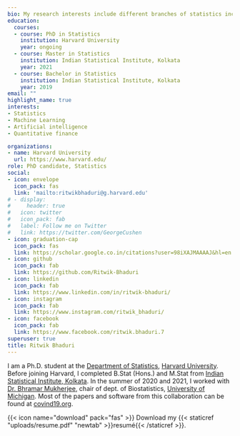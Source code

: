 ```yaml
---
bio: My research interests include different branches of statistics including high dimension, non parameteric inference etc. and machine learning.
education:
  courses:
  - course: PhD in Statistics
    institution: Harvard University
    year: ongoing
  - course: Master in Statistics
    institution: Indian Statistical Institute, Kolkata
    year: 2021
  - course: Bachelor in Statistics
    institution: Indian Statistical Institute, Kolkata
    year: 2019
email: ""
highlight_name: true
interests:
- Statistics
- Machine Learning
- Artificial intelligence
- Quantitative finance

organizations:
- name: Harvard University
  url: https://www.harvard.edu/
role: PhD candidate, Statistics
social:
- icon: envelope
  icon_pack: fas
  link: 'mailto:ritwikbhaduri@g.harvard.edu'
# - display:
#     header: true
#   icon: twitter
#   icon_pack: fab
#   label: Follow me on Twitter
#   link: https://twitter.com/GeorgeCushen
- icon: graduation-cap
  icon_pack: fas
  link: https://scholar.google.co.in/citations?user=98iXAJMAAAAJ&hl=en
- icon: github
  icon_pack: fab
  link: https://github.com/Ritwik-Bhaduri
- icon: linkedin
  icon_pack: fab
  link: https://www.linkedin.com/in/ritwik-bhaduri/
- icon: instagram
  icon_pack: fab
  link: https://www.instagram.com/ritwik_bhaduri/
- icon: facebook
  icon_pack: fab
  link: https://www.facebook.com/ritwik.bhaduri.7
superuser: true
title: Ritwik Bhaduri
---
```


I am a Ph.D. student at the [Department of Statistics](https://statistics.fas.harvard.edu/home), [Harvard University](https://www.harvard.edu). Before joining Harvard, I completed B.Stat (Hons.) and M.Stat from [Indian Statistical Institute, Kolkata](https://statistics.fas.harvard.edu/home). In the summer of 2020 and 2021, I worked with [Dr. Bhramar Mukherjee](https://sph.umich.edu/faculty-profiles/mukherjee-bhramar.html), chair of dept. of Biostatistics, [University of Michigan](https://umich.edu/). Most of the papers and software from this collaboration can be found at [covind19.org](https://umich-biostatistics.shinyapps.io/covid19/).

{{< icon name="download" pack="fas" >}} Download my {{< staticref "uploads/resume.pdf" "newtab" >}}resumé{{< /staticref >}}.

